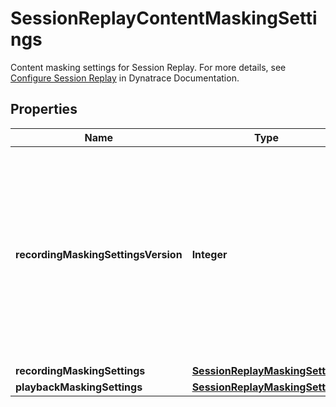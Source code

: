 

# SessionReplayContentMaskingSettings

Content masking settings for Session Replay.   For more details, see [Configure Session Replay](https://dt-url.net/0m03slq) in Dynatrace Documentation.

## Properties

| Name | Type | Description | Notes |
|------------ | ------------- | ------------- | -------------|
|**recordingMaskingSettingsVersion** | **Integer** | The version of the content masking.   You can use this API only with the version 2.   If you&#39;re using version 1, set this field to &#x60;2&#x60; in the PUT request to switch to version 2. |  |
|**recordingMaskingSettings** | [**SessionReplayMaskingSetting**](SessionReplayMaskingSetting.md) |  |  [optional] |
|**playbackMaskingSettings** | [**SessionReplayMaskingSetting**](SessionReplayMaskingSetting.md) |  |  [optional] |



